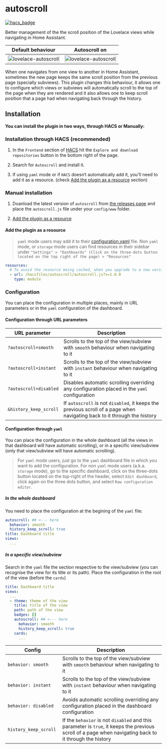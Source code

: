 # autoscroll

[![hacs_badge](https://img.shields.io/badge/HACS-Default-41BDF5.svg)](https://github.com/hacs/integration)

Better management of the the scroll position of the Lovelace views while navigating in Home Assistant.

| Default behaviour | Autoscroll on |
| ----------------- | ------------- |
| <img src="https://github.com/elchininet/lovelace-autoscroll/blob/master/images/autoscroll-off.gif?raw=true" width="100%" title="lovelace-autoscroll" /> | <img src="https://github.com/elchininet/lovelace-autoscroll/blob/master/images/autoscroll-on.gif?raw=true" width="100%" title="lovelace-autoscroll" /> |

When one navigates from one view to another in Home Assistant, sometimes the new page keeps the same scroll position from the previous page (specially subviews). This plugin changes this behaviour, it allows one to configure which views or subviews will automatically scroll to the top of the page when they are rendered and it also allows one to keep scroll position that a page had when navigating back through the history.

## Installation

**You can install the plugin in two ways, through HACS or Manually:**

### Installation through HACS (recommended)

1. In the `Frontend` section of [HACS](https://hacs.xyz/) hit the `Explore and download repositories` button in the bottom right of the page.

2. Search for `Autoscroll` and install it.

3. If using `yaml` mode or if `HACS` doesn‘t automatically add it, you'll need to add it as a resource. (check [Add the plugin as a resource](#add-the-plugin-as-a-resource) section)

### Manual installation

1. Doanload the latest version of `autoscroll` from [the releases page](https://github.com/elchininet/lovelace-autoscroll/releases) and place the `autoscroll.js` file under your `config/www` folder.

2. [Add the plugin as a resource](#add-the-plugin-as-a-resource)

#### Add the plugin as a resource

> `yaml` mode users may add it to their [configuration.yaml](https://www.home-assistant.io/dashboards/dashboards/#using-yaml-for-the-default-dashboard) file.
Non `yaml` mode, or `storage` mode users can find resources in their sidebar under `"Settings" > "Dashboards" (Click on the three-dots button located on the top right of the page) > "Resources"`

```yaml
resources:
  # To avoid the resource being cached, when you upgrade to a new version, update also the version number parameter at the end of the url
  - url: /hacsfiles/autoscroll/autoscroll.js?v=1.0.0
    type: module
```

### Configuration

You can place the configuration in multiple places, mainly in URL parameters or in the `yaml` configuration of the dashboard.

#### Configuration through URL parameters

| <div style="width:160px">URL parameter</div>          | Description                                                                                  |
| ---------------------- | -------------------------------------------------------------------------------------------- |
| `?autoscroll=smooth`   | Scrolls to the top of the view/subview with `smooth` behaviour when navigating to it         |
| `?autoscroll=instant`  | Scrolls to the top of the view/subview with `instant` behaviour when navigating to it        |
| `?autoscroll=disabled` | Disables automatic scrolling overriding any configuration placed in the `yaml` configuration |
| `&history_keep_scroll` | If `autoscroll` is not `disabled`, it keeps the previous scroll of a page when navigating back to it through the history |

#### Configuration through `yaml`

You can place the configuration in the whole dashboard (all the views in that dashboard will have automatic scrolling), or in a specific view/subview (only that view/subview will have automatic scrolling).

> For `yaml` mode users, just go to the `yaml` dashboard file in which you want to add the configuration. For non `yaml` mode users (a.k.a. `storage` mode), go to the specific dashboard, click on the three-dots button located on the top-right of the header, select `Edit dashboard`, click again on the three dots button, and select `Raw configuration editor`.

##### In the whole dashboard

You need to place the configuration at the begining of the `yaml` file:

```yaml
autoscroll: ## <--- here
  behavior: smooth
  history_keep_scroll: true
title: Dashboard title
views:
  ...
```

##### In a specific view/subview

Search in the `yaml` file the section respective to the view/subview (you can recognise the view for its title or its path). Place the configuration in the root of the view (before the `cards`)

```yaml
title: Dashboard title
views:
  ...
  - theme: theme of the view
    title: title of the view
    path: path of the view
    badges: []
    autoscroll: ## <--- here
      behavior: smooth
      history_keep_scroll: true
    cards:
      ...
```

| <div style="width:160px">Config</div>         | Description                                                                                   | 
| ------------------------------ | --------------------------------------------------------------------------------------------- |
| `behavior: smooth`             | Scrolls to the top of the view/subview with `smooth` behaviour when navigating to it          |
| `behavior: instant`    | Scrolls to the top of the view/subview with `instant` behaviour when navigating to it         |
| `behavior: disabled`   | Avoids automatic scrolling overriding any configuration placed in the dashboard configuration |
| `history_keep_scroll`  | If the `behavior` is not `disabled` and this parameter is `true`, it keeps the previous scroll of a page when navigating back to it through the history |